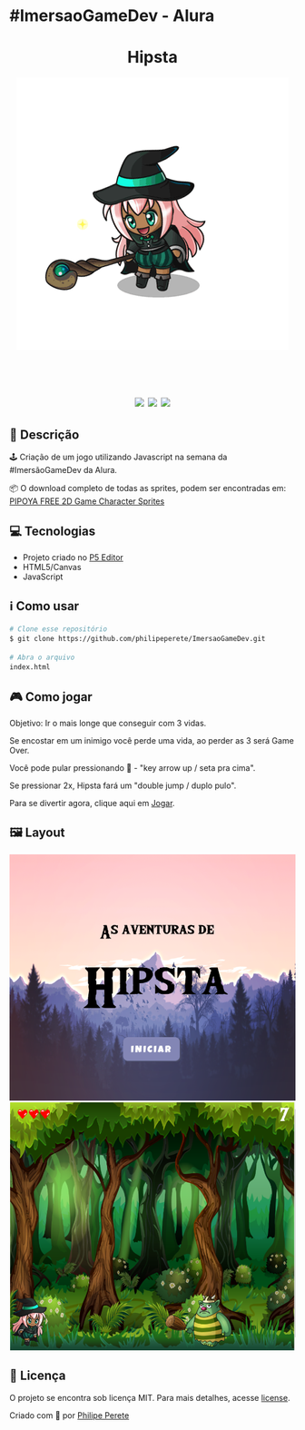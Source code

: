 # #ImersaoGameDev - Alura

<h1 align="center">Hipsta</h1>
<p align="center"><img src="/imagens/personagem/witch.gif"></p> 
  <br>
<h1 align="center">
  <img src="https://img.shields.io/github/repo-size/philipeperete/ImersaoGameDev"> 
  <img src="https://img.shields.io/github/last-commit/philipeperete/ImersaoGameDev"> 
  <img src="https://img.shields.io/github/license/philipeperete/ImersaoGameDev">
</h1>


## 🔖 Descrição 

🕹️ Criação de um jogo utilizando Javascript na semana da #ImersãoGameDev da Alura.

📦 O download completo de todas as sprites, podem ser encontradas em: [
PIPOYA FREE 2D Game Character Sprites](https://pipoya.itch.io/pipoya-free-2d-game-character-sprites)

## 💻 Tecnologias

* Projeto criado no [P5 Editor](https://editor.p5js.org/)
* HTML5/Canvas
* JavaScript

## ℹ️ Como usar

```bash
# Clone esse repositório
$ git clone https://github.com/philipeperete/ImersaoGameDev.git

# Abra o arquivo
index.html
```

## 🎮 Como jogar

Objetivo: Ir o mais longe que conseguir com 3 vidas.

Se encostar em um inimigo você perde uma vida, ao perder as 3 será Game Over.

Você pode pular pressionando 🔼 - "key arrow up / seta pra cima".

Se pressionar 2x, Hipsta fará um "double jump / duplo pulo".

Para se divertir agora, clique aqui em [Jogar](https://philipeperete.github.io/ImersaoGameDev/index.html).

## 🖼 Layout

![Layout Witch Game](/imagens/personagem/layout.PNG)
![Layout Witch Game](/imagens/personagem/layout2.PNG)

## 📝 Licença

O projeto se encontra sob licença MIT. Para mais detalhes, acesse [license](LICENSE).

Criado com 💙 por [Philipe Perete](https://github.com/philipeperete)
